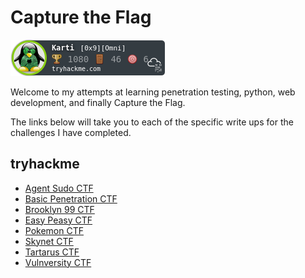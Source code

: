 # Capture the Flag

![](/images/Karti.png)

Welcome to my attempts at learning penetration testing, python, web development, and finally Capture the Flag.

The links below will take you to each of the specific write ups for the challenges I have completed.
 
## tryhackme

* [Agent Sudo CTF](/tryhackme/agentsudoctf.md)
* [Basic Penetration CTF](/tryhackme/basic_pentesting.md)
* [Brooklyn 99 CTF](/tryhackme/brooklyn99.md)
* [Easy Peasy CTF](/tryhackme/easy_peasy.md)
* [Pokemon CTF](/tryhackme/pokemon.md)
* [Skynet CTF](/tryhackme/skynet.md)
* [Tartarus CTF](/tryhackme/tartarus.md)
* [Vulnversity CTF](/tryhackme/vulnversity.md)


